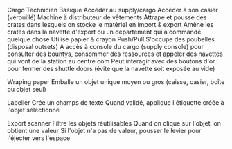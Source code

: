 Cargo Technicien
	Basique
		Accéder au supply/cargo
		Accéder à son casier (vérouillé)
		Machine à distributeur de vêtements
		Attrape et pousse des crates dans lesquels on stocke le matériel en import & export
		Amène les crates dans la navette d'export ou un département qui a commandé quelque chose
		Utilise papier & crayon 
		Push/Pull
		S'occupe des poubelles (disposal outsets)
		A accès à console du cargo (supply console) pour consulter des bountys, consommer des ressources et appeler des navettes qui vont de la station au centre com 
		Peut interagir avec des boutons d'or pour fermer des shuttle doors (évite que la navette soit exposée au vide)


Wraping paper
	Emballe un objet unique moyen ou gros (caisse, casier, boîte ou objet seul)

Labeller 
	Crée un champs de texte
	Quand validé, applique l'étiquette créée à l'objet sélectionné

Export scanner
	Filtre les objets réutilisables
	Quand on clique sur l'objet, on obtient une valeur
	Si l'objet n'a pas de valeur, pousser le levier pour l'éjecter vers l'espace

	
	
		